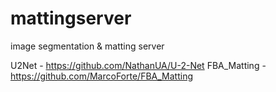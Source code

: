 # mattingserver
image segmentation &amp; matting server


U2Net - https://github.com/NathanUA/U-2-Net
FBA_Matting - https://github.com/MarcoForte/FBA_Matting
